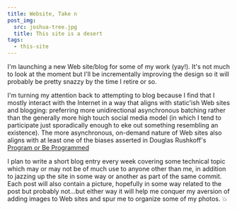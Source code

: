 ```yaml
---
title: Website, Take n
post_img:
  src: joshua-tree.jpg
  title: This site is a desert
tags:
  - this-site
---
```


I'm launching a new Web site/blog for some of my work (yay!). It's
not much to look at the moment but I'll be incrementally improving
the design so it will probably be pretty snazzy by the time I
retire or so.

I'm turning my attention back to attempting to blog because I
find that I mostly interact with the Internet in a way that aligns
with static'ish Web sites and blogging: preferring more unidirectional
asynchronous batching rather than the generally more high touch
social media model (in which I tend to participate just sporadically
enough to eke out something resembling an existence).
The more asynchronous, on-demand nature of Web sites also aligns with
at least one of the biases asserted in Douglas Rushkoff's
[Program or Be Programmed](
http://www.rushkoff.com/books/program-or-be-programmed)

I plan to write a short blog entry every week covering some
technical topic which may or may not be of much use to anyone
other than me, in addition to jazzing up the site in some way or
another as part of the same commit. Each post will also contain a
picture, hopefully in some way related to the post but probably
not...but either way it will help me conquer my aversion of adding
images to Web sites and spur me to organize some of my photos. :boom:
